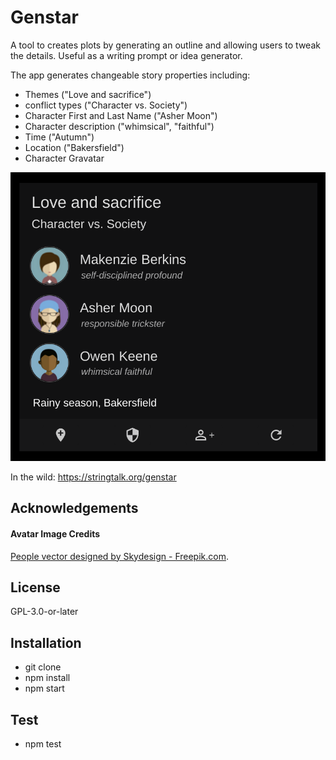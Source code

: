 # Genstar

A tool to creates plots by generating an outline and allowing users to tweak the details. Useful as a writing prompt or idea generator.

The app generates changeable story properties including:

-   Themes ("Love and sacrifice")
-   conflict types ("Character vs. Society")
-   Character First and Last Name ("Asher Moon")
-   Character description ("whimsical", "faithful")
-   Time ("Autumn")
-   Location ("Bakersfield")
-   Character Gravatar

![Genstar Storyboard](genstar-screenshot.png)

In the wild: https://stringtalk.org/genstar


## Acknowledgements

#### Avatar Image Credits

[People vector designed by Skydesign - Freepik.com](http://www.freepik.com/free-photos-vectors/people).

## License

GPL-3.0-or-later

## Installation

-   git clone
-   npm install
-   npm start

## Test

-   npm test
